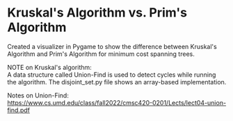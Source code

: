 # Kruskal's Algorithm vs. Prim's Algorithm
Created a visualizer in Pygame to show the difference between Kruskal's Algorithm and Prim's Algorithm for minimum cost spanning trees.  

NOTE on Kruskal's algorithm:  
A data structure called Union-Find is used to detect cycles while running the algorithm. The disjoint_set.py file shows an array-based implementation.  

Notes on Union-Find:  
https://www.cs.umd.edu/class/fall2022/cmsc420-0201/Lects/lect04-union-find.pdf
